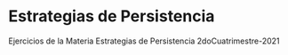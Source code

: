 # Estrategias de Persistencia
Ejercicios de la Materia Estrategias de Persistencia 2doCuatrimestre-2021
